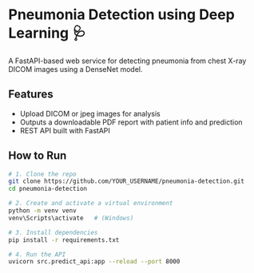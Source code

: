 # Pneumonia Detection using Deep Learning 🩺

A FastAPI-based web service for detecting pneumonia from chest X-ray DICOM images using a DenseNet model.

## Features
- Upload DICOM or jpeg images for analysis
- Outputs a downloadable PDF report with patient info and prediction
- REST API built with FastAPI

## How to Run
```bash
# 1. Clone the repo
git clone https://github.com/YOUR_USERNAME/pneumonia-detection.git
cd pneumonia-detection

# 2. Create and activate a virtual environment
python -m venv venv
venv\Scripts\activate   # (Windows)

# 3. Install dependencies
pip install -r requirements.txt

# 4. Run the API
uvicorn src.predict_api:app --reload --port 8000
